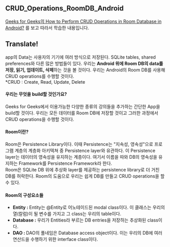 ## CRUD_Operations_RoomDB_Android
[Geeks for Geeks의 How to Perform CRUD Operations in Room Database in Android?](https://www.geeksforgeeks.org/how-to-perform-crud-operations-in-room-database-in-android/) 를 보고 따라서 학습한 내용입니다.

## Translate!
app의 Data는 사용자의 기기에 여러 방식으로 저장된다. SQLite tables, shared preferences와 다른 많은 방법들이 있다. 우리는 <b>Android 위에 Room DB의 data를 저장, 읽기, 업데이트, 삭제</b>하는 것을 볼 것이다. 우리는 Android의 Room DB를 사용해 CRUD operations를 수행할 것이다.<br>
*CRUD : Create, Read, Update, Delete<br>

<h4>우리는 무엇을 build할 것인가요?</h4>
Geeks for Geeks에서 이용가능한 다양한 종류의 강의들을 추가하는 간단한 App을 build할 것이다. 우리는 모든 데이터를 Room DB에 저장할 것이고 그러한 과정에서 CRUD operations을 수행할 것이다.

<h4>Room이란?</h4>
Room은 Persistence Library이다. 이때 Persistence는 "지속성, 영속성"으로 프로그램 계층의 계층화 아키텍쳐 중 Persistence layer와 유관하다. 이 Persistence layer는 데이터의 영속성을 유지하는 계층이다. 여기서 이름을 따와 DB의 영속성을 유지하는 Framework를 Persistence Framework라 한다.<br>
Room은 SQLite DB 위에 추상화 layer를 제공하는 persistence library로 더 거친 DB를 허락한다. Room의 도움으로 우리는 쉽게 DB를 만들고 CRUD operations을 할 수 있다.

<h4>Room의 구성요소들</h4>
<ul>
  <li><b>Entity : </b> Entity는 @Entity로 어노테이드된 modal class이다. 이 클래스는 우리의 열(칼럼)이 될 변수를 가지고 그 class는 우리의 table이다.</li>
  <li><b>Database : </b> 우리가 Entities라 부르는 DB entries을 저장하는 추상화된 class이다.</li>
  <li><b>DAO : </b> DAO의 풀네임은 Database access object이다. 이는 우리의 DB에 여러 연산드을 수행하기 위한 interface class이다.</li>
</ul>
